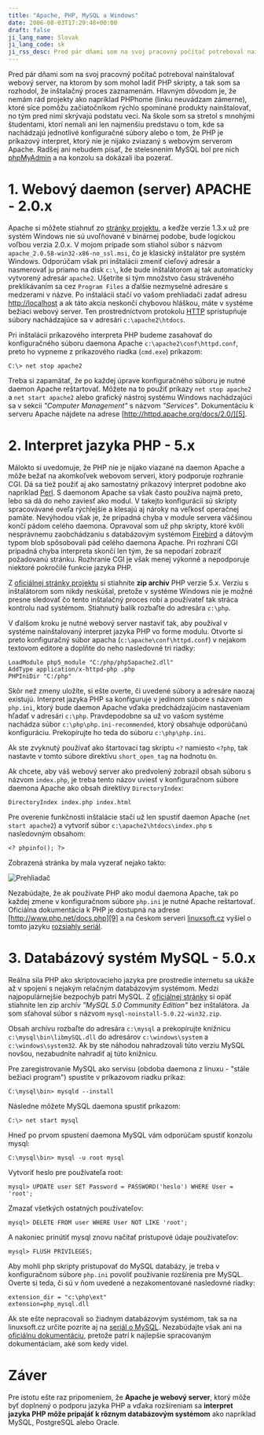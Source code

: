 ```yaml
---
title: "Apache, PHP, MySQL a Windows"
date: 2006-08-03T17:29:48+00:00
draft: false
ji_lang_name: Slovak
ji_lang_code: sk
ji_rss_desc: Pred pár dňami som na svoj pracovný počítač potreboval nainštalovať webový server, na ktorom by som mohol ladiť PHP skripty, a tak som sa rozhodol, že inštalačný proces zaznamenám.
---
```


Pred pár dňami som na svoj pracovný počítač potreboval nainštalovať webový server, na ktorom by som mohol ladiť PHP skripty, a tak som sa rozhodol, že inštalačný proces zaznamenám. 
Hlavným dôvodom je, že nemám rád projekty ako napríklad PHPhome (linku neuvádzam zámerne), ktoré síce pomôžu začiatočníkom rýchlo spomínané produkty nainštalovať, no tým pred nimi skrývajú podstatu veci. 
Na škole som sa stretol s mnohými študentami, ktorí nemali ani len najmenšiu predstavu o tom, kde sa nachádzajú jednotlivé konfiguračné súbory alebo o tom, že PHP je príkazový interpret, ktorý nie je nijako zviazaný s webovým serverom Apache. 
Radšej ani nebudem písať, že stelesnením MySQL bol pre nich [phpMyAdmin][1] a na konzolu sa dokázali iba pozerať.

# 1. Webový daemon (server) APACHE - 2.0.x

Apache si môžete stiahnuť zo [stránky projektu][2], a keďže verzie 1.3.x už pre systém Windows nie sú uvoľňované v binárnej podobe, bude logickou voľbou verzia 2.0.x. 
V mojom prípade som stiahol súbor s názvom `apache_2.0.58-win32-x86-no_ssl.msi`, čo je klasický inštalátor pre systém Windows. 
Odporúčam však pri inštalácii zmeniť cieľový adresár a nasmerovať ju priamo na disk `c:\`, kde bude inštalátorom aj tak automaticky vytvorený adresár `apache2`. 
Ušetríte si tým množstvo času stráveného preklikávaním sa cez `Program Files` a ďalšie nezmyselné adresáre s medzerami v názve. 
Po inštalácii stačí vo vašom prehliadači zadať adresu [http://localhost][3] a ak táto akcia neskončí chybovou hláškou, máte v systéme bežiaci webový server. 
Ten prostredníctvom protokolu [HTTP][4] sprístupňuje súbory nachádzajúce sa v adresári `c:\apache2\htdocs`.

Pri inštalácii príkazového interpreta PHP budeme zasahovať do konfiguračného súboru daemona Apache `c:\apache2\conf\httpd.conf`, preto ho vypneme z príkazového riadka (`cmd.exe`) príkazom:

```
C:\> net stop apache2
```

Treba si zapamätať, že po každej úprave konfiguračného súboru je nutné daemon Apache reštartovať. 
Môžete na to použiť príkazy `net stop apache2` a `net start apache2` alebo grafický nástroj systému Windows nachádzajúci sa v sekcii *"Computer Management"* s názvom *"Services"*. 
Dokumentáciu k serveru Apache nájdete na adrese [http://httpd.apache.org/docs/2.0/][5].

# 2. Interpret jazyka PHP - 5.x

Málokto si uvedomuje, že PHP nie je nijako viazané na daemon Apache a môže bežať na akomkoľvek webovom serveri, ktorý podporuje rozhranie CGI. 
Dá sa tiež použiť aj ako samostatný príkazový interpret podobne ako napríklad [Perl][6]. 
S daemonom Apache sa však často používa najmä preto, lebo sa dá do neho zaviesť ako modul. 
V takejto konfigurácii sú skripty spracovávané oveľa rýchlejšie a klesajú aj nároky na veľkosť operačnej pamäte. 
Nevýhodou však je, že prípadná chyba v module servera väčšinou končí pádom celého daemona. 
Opravoval som už php skripty, ktoré kvôli nesprávnemu zaobchádzaniu s databázovým systémom [Firebird][7] a dátovým typom blob spôsobovali pád celého daemona Apache. 
Pri rozhraní CGI prípadná chyba interpreta skončí len tým, že sa nepodarí zobraziť požadovanú stránku. 
Rozhranie CGI je však menej výkonné a nepodporuje niektoré pokročilé funkcie jazyka PHP.

Z [oficiálnej stránky projektu][8] si stiahnite **zip archív** PHP verzie 5.x. 
Verziu s inštalátorom som nikdy neskúšal, pretože v systéme Windows nie je možné presne sledovať čo tento inštalačný proces robí a používateľ tak stráca kontrolu nad systémom. 
Stiahnutý balík rozbaľte do adresára `c:\php`.

V ďalšom kroku je nutné webový server nastaviť tak, aby používal v systéme nainštalovaný interpret jazyka PHP vo forme modulu. 
Otvorte si preto konfiguračný súbor apacha (`c:\apache\conf\httpd.conf`) v nejakom textovom editore a doplňte do neho nasledovné tri riadky:

```
LoadModule php5_module "C:/php/php5apache2.dll"
AddType application/x-httpd-php .php
PHPIniDir "C:/php"
```

Skôr než zmeny uložíte, si ešte overte, či uvedené súbory a adresáre naozaj existujú. 
Interpret jazyka PHP sa konfiguruje v jedinom súbore s názvom `php.ini`, ktorý bude daemon Apache vďaka predchádzajúcim nastaveniam hľadať v adresári `c:\php`. 
Pravdepodobne sa už vo vašom systéme nachádza súbor `c:\php\php.ini-recommended`, ktorý obsahuje odporúčanú konfiguráciu. 
Prekopírujte ho teda do súboru `c:\php\php.ini`.

Ak ste zvyknutý používať ako štartovací tag skriptu `<?` namiesto `<?php`, tak nastavte v tomto súbore direktívu `short_open_tag` na hodnotu `On`.

Ak chcete, aby váš webový server ako predvolený zobrazil obsah súboru s názvom `index.php`, je treba tento názov uviesť v konfiguračnom súbore daemona Apache ako obsah direktívy `DirectoryIndex`:

```
DirectoryIndex index.php index.html
```

Pre overenie funkčnosti inštalácie stačí už len spustiť daemon Apache (`net start apache2`) a vytvoriť súbor `c:\apache2\htdocs\index.php` s nasledovným obsahom:

```
<? phpinfo(); ?>
```

Zobrazená stránka by mala vyzerať nejako takto:

![Prehliadač](localhost.jpg)

Nezabúdajte, že ak používate PHP ako modul daemona Apache, tak po každej zmene v konfiguračnom súbore `php.ini` je nutné Apache reštartovať. 
Oficiálna dokumentácia k PHP je dostupná na adrese [http://www.php.net/docs.php][9] a na českom serveri [linuxsoft.cz][10] vyšiel o tomto jazyku [rozsiahly seriál][11].

# 3. Databázový systém MySQL - 5.0.x

Reálna sila PHP ako skriptovacieho jazyka pre prostredie internetu sa ukáže až v spojení s nejakým relačným databázovým systémom. 
Medzi najpopulárnejšie bezpochýb patrí MySQL. 
Z [oficiálnej stránky][12] si opäť stiahnite len zip archív *"MySQL 5.0 Community Edition"* bez inštalátora. 
Ja som sťahoval súbor s názvom `mysql-noinstall-5.0.22-win32.zip`.

Obsah archívu rozbaľte do adresára `c:\mysql` a prekopírujte knižnicu `c:\mysql\bin\libmySQL.dll` do adresárov `c:\windows\system` a `c:\windows\system32`. 
Ak by ste náhodou nahradzovali túto verziu MySQL novšou, nezabudnite nahradiť aj túto knižnicu.

Pre zaregistrovanie MySQL ako servisu (obdoba daemona z linuxu - "stále bežiaci program") spustite v príkazovom riadku príkaz:

```
C:\mysql\bin> mysqld --install
```

Následne môžete MySQL daemona spustiť príkazom:

```
C:\> net start mysql
```

Hneď po prvom spustení daemona MySQL vám odporúčam spustiť konzolu mysql:

```
C:\mysql\bin> mysql -u root mysql
```

Vytvoriť heslo pre používateľa root:

```
mysql> UPDATE user SET Password = PASSWORD('heslo') WHERE User = 'root';
```

Zmazať všetkých ostatných používateľov:

```
mysql> DELETE FROM user WHERE User NOT LIKE 'root';
```

A nakoniec prinútiť mysql znovu načítať prístupové údaje používateľov:

```
mysql> FLUSH PRIVILEGES;
```

Aby mohli php skripty pristupovať do MySQL databázy, je treba v konfiguračnom súbore `php.ini` povoliť používanie rozšírenia pre MySQL. 
Overte si teda, či sú v ňom uvedené a nezakomentované nasledovné riadky:

```
extension_dir = "c:\php\ext"
extension=php_mysql.dll
```

Ak ste ešte nepracovali so žiadnym databázovým systémom, tak sa na linuxsoft.cz určite pozrite aj na [seriál o MySQL][13]. 
Nezabúdajte však ani na [oficiálnu dokumentáciu][14], pretože patrí k najlepšie spracovaným dokumentáciam, aké som kedy videl.

# Záver

Pre istotu ešte raz pripomeniem, že **Apache je webový server**, ktorý môže byť doplnený o podporu jazyka PHP a vďaka rozšíreniam sa **interpret jazyka PHP môže pripajáť k rôznym databázovým systémom** ako napríklad MySQL, PostgreSQL alebo Oracle.


[1]: https://www.phpmyadmin.net/
[2]: https://httpd.apache.org/
[3]: http://localhost
[4]: https://en.wikipedia.org/wiki/HTTP
[5]: https://httpd.apache.org/docs/2.0/
[6]: https://en.wikipedia.org/wiki/Perl
[7]: https://www.firebirdsql.org/
[8]: https://www.php.net
[9]: https://secure.php.net/docs.php
[10]: http://www.linuxsoft.cz
[11]: http://archiv.linuxsoft.cz/php/Serial-PHP.pdf
[12]: https://www.mysql.com
[13]: http://archiv.linuxsoft.cz/article_list.php?id_kategory=232
[14]: https://dev.mysql.com/doc/